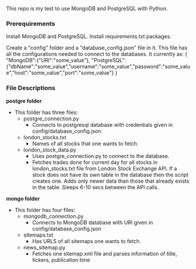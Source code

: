 This repo is my test to use MongoDB and PostgreSQL with Python.

### Prerequirements

Install MongoDB and PostgreSQL.
Install requirements.txt packages.

Create a "config" folder and a "database_config.json" file in it. This file has all the configurations needed to connect to the databases. It currently as:
{
    "MongoDB":{"URI":"some_value"},
    "PostgreSQL":{"dbName":"some_value","username":"some_value","password":"some_value","host":"some_value","port":"some_value"}
}

### File Descriptions

**postgre folder**
- This folder has three files:
    - postgre_connection.py
        - Connects to postgresql database with credentials given in config/database_config.json
    - london_stocks.txt
        - Names of all stocks that one wants to fetch
    - london_stock_data.py
        - Uses postgre_connection.py to connect to the database.
        - Fetches trades done for current day for all stocks in london_stocks.txt file from London Stock Exchange API. If a stock does not have its own table in the database then the script creates one. Adds only newer data than those that already exists in the table. Sleeps 6-10 secs between the API calls.

**mongo folder**
- This folder has four files:
    - mongodb_connection.py
        - Connects to MongoDB database with URI given in config/database_config.json
    - sitemaps.txt
        - Has URLS of all sitemaps one wants to fetch.
    - news_sitemap.py
        - Fetches one sitemap.xml file and parses information of title, tickers, publication time